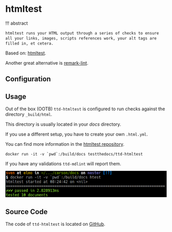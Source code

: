 # htmltest

!!! abstract

    htmltest runs your HTML output through a series of checks to ensure all your links, images, scripts references work, your alt tags are filled in, et cetera.

Based on: [htmltest](https://github.com/wjdp/htmltest).

Another great alternative is [remark-lint](https://github.com/remarkjs/remark-lint).

## Configuration

## Usage

Out of the box (OOTB) `ttd-htmltest` is configured to run checks against the directory ``_build/html``.

This directory is usually located in your *docs* directory.

If you use a different setup, you have to create your own ``.html.yml``.

You can find more information in the [htmltest repository](https://github.com/wjdp/htmltest).

```console
docker run -it -v `pwd`:/build/docs testthedocs/ttd-htmltest
```

If you have any validations `ttd-mdlint` will report them.

![A Gif with example](images/ttd-htmltest.png)

## Source Code

The code of `ttd-htmltest` is located on [GitHub](https://github.com/testthedocs/rakpart/tree/master/ttd-htmltest).
